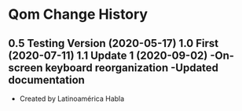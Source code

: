 Qom Change History
====================

0.5 Testing Version (2020-05-17)
1.0 First (2020-07-11)
1.1 Update 1 (2020-09-02)
	-On-screen keyboard reorganization
	-Updated documentation 
----------------
* Created by Latinoamérica Habla
